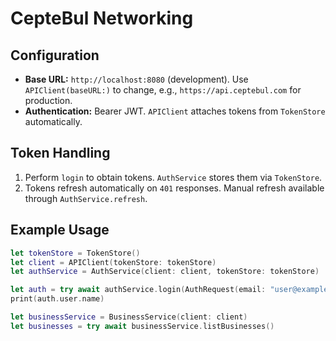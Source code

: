 # CepteBul Networking

## Configuration
- **Base URL:** `http://localhost:8080` (development). Use `APIClient(baseURL:)` to change, e.g., `https://api.ceptebul.com` for production.
- **Authentication:** Bearer JWT. `APIClient` attaches tokens from `TokenStore` automatically.

## Token Handling
1. Perform `login` to obtain tokens. `AuthService` stores them via `TokenStore`.
2. Tokens refresh automatically on `401` responses. Manual refresh available through `AuthService.refresh`.

## Example Usage
```swift
let tokenStore = TokenStore()
let client = APIClient(tokenStore: tokenStore)
let authService = AuthService(client: client, tokenStore: tokenStore)

let auth = try await authService.login(AuthRequest(email: "user@example.com", password: "pass"))
print(auth.user.name)

let businessService = BusinessService(client: client)
let businesses = try await businessService.listBusinesses()
```
